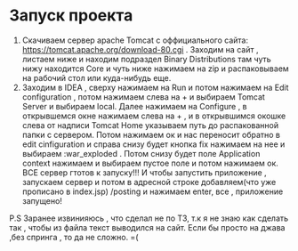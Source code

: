 # Запуск проекта
1) Скачиваем сервер apache Tomcat  с оффициального сайта: https://tomcat.apache.org/download-80.cgi . 
Заходим на сайт , листаем ниже и находим подраздел Binary Distributions там чуть нижу находится Core и чуть ниже нажимаем на zip
и распаковываем на рабочий стол или куда-нибудь еще.
2) Заходим в IDEA , сверху нажимаем на Run и потом нажимаем на Edit configuration , потом нажимаем слева на +
и выбираем Tomcat Server и выбираем local. 
Далее нажимаем на Configure , в открывшемся окне нажимаем слева на + , и в открывшимся окошке слева от надписи Tomcat Home указываем 
путь до распакованной папки с сервером. Потом нажимаем ок и нас переносит обратно в edit cinfiguration и справа снизу будет кнопка fix
нажимаем на нее и выбираем :war_exploded . Потом снизу будет поле Application context нажимаем и выбираем пустое поле и потом нажимаем ок.
ВСЕ сервер гтотов к запуску!!! И чтобы запустить приложение , запускаем сервер и потом в адресной строке добавляем(что уже прописано в index.jsp) /posting 
и нажимаем enter, все , приложение запущено!

P.S Заранее извинияюсь , что сделал не по ТЗ, т.к я не знаю как сделать так , чтобы из файла текст выводился на сайт. Если бы просто на джава ,без спринга , то да не сложно. =(


